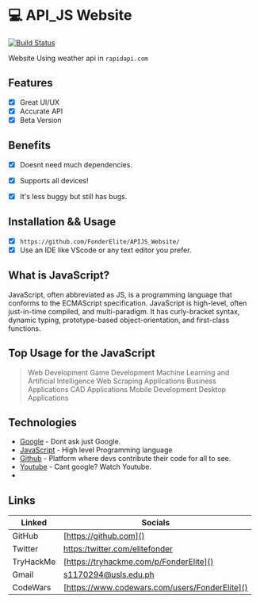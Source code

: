 # 💻 API_JS Website
[![Build Status](https://travis-ci.org/joemccann/dillinger.svg?branch=master)]()

Website Using weather api in ```rapidapi.com```

## Features
 - [x] Great UI/UX
 - [x] Accurate API
 - [x] Beta Version

## Benefits
- [x] Doesnt need much dependencies.
- [x]  Supports all devices!
- [x]  It's less buggy but still has bugs.


## Installation && Usage
- [x] ```https://github.com/FonderElite/APIJS_Website/```
- [x] Use an IDE like VScode or any text editor you prefer. 

## What is JavaScript?
JavaScript, often abbreviated as JS, is a programming language that conforms to the ECMAScript specification. JavaScript is high-level, often just-in-time compiled, and multi-paradigm. It has curly-bracket syntax, dynamic typing, prototype-based object-orientation, and first-class functions.

## Top Usage for the  JavaScript
> Web Development
> Game Development
> Machine Learning and Artificial Intelligence
> Web Scraping Applications
> Business Applications
> CAD Applications
> Mobile Development
> Desktop Applications


## Technologies

* [Google]() - Dont ask just Google.
* [JavaScript]() - High level Programming language
* [Github]() - Platform where devs contribute their code for all to see.
* [Youtube]() - Cant google? Watch Youtube.
* 
## Links
| Linked | Socials|
| ------ | ------ |
| GitHub | [https://github.com]() |
| Twitter | [https:/twitter.com/elitefonder]() |
| TryHackMe | [https://tryhackme.com/p/FonderElite]() |
| Gmail | [s1170294@usls.edu.ph]() |
| CodeWars | [https://www.codewars.com/users/FonderElite]() |
